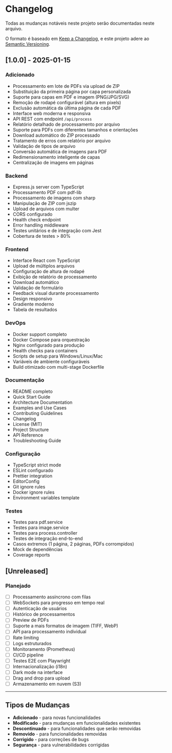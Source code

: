 # Changelog

Todas as mudanças notáveis neste projeto serão documentadas neste arquivo.

O formato é baseado em [Keep a Changelog](https://keepachangelog.com/pt-BR/1.0.0/),
e este projeto adere ao [Semantic Versioning](https://semver.org/lang/pt-BR/).

## [1.0.0] - 2025-01-15

### Adicionado
- Processamento em lote de PDFs via upload de ZIP
- Substituição da primeira página por capa personalizada
- Suporte para capas em PDF e imagem (PNG/JPG/SVG)
- Remoção de rodapé configurável (altura em pixels)
- Exclusão automática da última página de cada PDF
- Interface web moderna e responsiva
- API REST com endpoint `/api/process`
- Relatório detalhado de processamento por arquivo
- Suporte para PDFs com diferentes tamanhos e orientações
- Download automático do ZIP processado
- Tratamento de erros com relatório por arquivo
- Validação de tipos de arquivo
- Conversão automática de imagens para PDF
- Redimensionamento inteligente de capas
- Centralização de imagens em páginas

### Backend
- Express.js server com TypeScript
- Processamento PDF com pdf-lib
- Processamento de imagens com sharp
- Manipulação de ZIP com jszip
- Upload de arquivos com multer
- CORS configurado
- Health check endpoint
- Error handling middleware
- Testes unitários e de integração com Jest
- Cobertura de testes > 80%

### Frontend
- Interface React com TypeScript
- Upload de múltiplos arquivos
- Configuração de altura de rodapé
- Exibição de relatório de processamento
- Download automático
- Validação de formulário
- Feedback visual durante processamento
- Design responsivo
- Gradiente moderno
- Tabela de resultados

### DevOps
- Docker support completo
- Docker Compose para orquestração
- Nginx configurado para produção
- Health checks para containers
- Scripts de setup para Windows/Linux/Mac
- Variáveis de ambiente configuráveis
- Build otimizado com multi-stage Dockerfile

### Documentação
- README completo
- Quick Start Guide
- Architecture Documentation
- Examples and Use Cases
- Contributing Guidelines
- Changelog
- License (MIT)
- Project Structure
- API Reference
- Troubleshooting Guide

### Configuração
- TypeScript strict mode
- ESLint configurado
- Prettier integration
- EditorConfig
- Git ignore rules
- Docker ignore rules
- Environment variables template

### Testes
- Testes para pdf.service
- Testes para image.service
- Testes para process.controller
- Testes de integração end-to-end
- Casos extremos (1 página, 2 páginas, PDFs corrompidos)
- Mock de dependências
- Coverage reports

## [Unreleased]

### Planejado
- [ ] Processamento assíncrono com filas
- [ ] WebSockets para progresso em tempo real
- [ ] Autenticação de usuários
- [ ] Histórico de processamentos
- [ ] Preview de PDFs
- [ ] Suporte a mais formatos de imagem (TIFF, WebP)
- [ ] API para processamento individual
- [ ] Rate limiting
- [ ] Logs estruturados
- [ ] Monitoramento (Prometheus)
- [ ] CI/CD pipeline
- [ ] Testes E2E com Playwright
- [ ] Internacionalização (i18n)
- [ ] Dark mode na interface
- [ ] Drag and drop para upload
- [ ] Armazenamento em nuvem (S3)

---

## Tipos de Mudanças

- **Adicionado** - para novas funcionalidades
- **Modificado** - para mudanças em funcionalidades existentes
- **Descontinuado** - para funcionalidades que serão removidas
- **Removido** - para funcionalidades removidas
- **Corrigido** - para correções de bugs
- **Segurança** - para vulnerabilidades corrigidas
